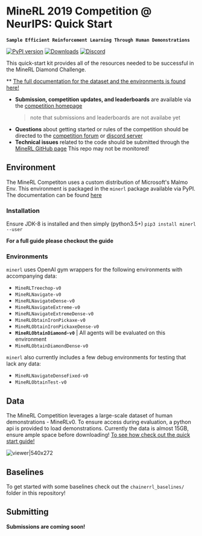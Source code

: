 # MineRL 2019 Competition @ NeurIPS: Quick Start
**`Sample Efficient Reinforcement Learning Through Human Demonstrations`**

[![PyPI version](https://badge.fury.io/py/minerl.svg)](https://badge.fury.io/py/minerl)
[![Downloads](https://pepy.tech/badge/minerl)](https://pepy.tech/project/minerl)
[![Discord](https://img.shields.io/discord/565639094860775436.svg?label=&logo=discord&logoColor=ffffff&color=7389D8&labelColor=6A7EC2)](https://discord.gg/BT9uegr)

This quick-start kit provides all of the resources needed to be successful in the MineRL Diamond Challenge. 

** [The full documentation for the dataset and the environments is found here!](http://minerl.io/docs/)

* **Submission, competition updates, and leaderboards** are available via the [competition homepage](https://www.aicrowd.com/challenges/neurips-2019-minerl-competition) 
  > note that submissions and leaderboards are not availabe yet
* **Questions** about getting started or rules of the competition should be directed to the [competition forum](https://discourse.aicrowd.com/c/neurips-2019-minerl-competition) or [discord server](https://discord.gg/BT9uegr)
* **Technical issues** related to the code should be submitted through the [MineRL GitHub page](https://github.com/minerllabs/minerl/issues) This repo may not be monitored!


## Environment
The MineRL Competiton uses a custom distribution of Microsoft's Malmo Env. This environment is packaged in the `minerl` package available via PyPI. The documentation can be found [here](http://minerl.io/docs/)

### Installation
Ensure JDK-8 is installed and then simply (python3.5+)
`pip3 install minerl --user`

**For a full guide please checkout the guide**

### Environments
`minerl` uses OpenAI gym wrappers for the following environments with accompanying data:
* `MineRLTreechop-v0`
* `MineRLNavigate-v0`
* `MineRLNavigateDense-v0`
* `MineRLNavigateExtreme-v0`
* `MineRLNavigateExtremeDense-v0`
* `MineRLObtainIronPickaxe-v0`
* `MineRLObtainIronPickaxeDense-v0`
* **`MineRLObtainDiamond-v0`**
| All agents will be evaluated on this environment
* `MineRLObtainDiamondDense-v0`

`minerl` also currently includes a few debug environments for testing that lack any data:
* `MineRLNavigateDenseFixed-v0`
* `MineRLObtainTest-v0`

## Data

The MineRL Competition leverages a large-scale dataset of human demonstrations - MineRLv0. To ensure access during evaluation, a python api is provided to load demonstrations. Currently the data is almost 15GB, ensure ample space before downloading! [To see how check out the quick start guide!](http://minerl.io/docs/tutorials/data_sampling.html)

![viewer|540x272](http://www.minerl.io/docs/_images/cropped_viewer.gif)

## Baselines
To get started with some baselines check out the `chainerrl_baselines/` folder in this repository!

## Submitting
**Submissions are coming soon!**


